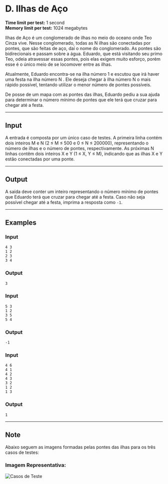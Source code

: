 # D. Ilhas de Aço

**Time limit per test:** 1 second  
**Memory limit per test:** 1024 megabytes  

Ilhas de Aço é um conglomerado de ilhas no meio do oceano onde Teo Cinza vive. Nesse conglomerado, todas as N ilhas são conectadas por pontes, que são feitas de aço, daí o nome do conglomerado. As pontes são bidirecionais e passam sobre a água. Eduardo, que está visitando seu primo Teo, odeia atravessar essas pontes, pois elas exigem muito esforço, porém esse é o único meio de se locomover entre as ilhas.

Atualmente, Eduardo encontra-se na ilha número 1 e escutou que irá haver uma festa na ilha número N . Ele deseja chegar à ilha número N o mais rápido possível, tentando utilizar o menor número de pontes possíveis.

De posse de um mapa com as pontes das ilhas, Eduardo pediu a sua ajuda para determinar o número mínimo de pontes que ele terá que cruzar para chegar até a festa.

---

## Input

A entrada é composta por um único caso de testes. A primeira linha contém dois inteiros M e N (2 ≤ M ≤ 500 e 0 ≤ N ≤ 200000), representando o número de ilhas e o número de pontes, respectivamente. As próximas N linhas contêm dois inteiros X e Y (1 ≤ X, Y ≤ M), indicando que as ilhas X e Y estão conectadas por uma ponte.

---

## Output

A saída deve conter um inteiro representando o número mínimo de pontes que Eduardo terá que cruzar para chegar até a festa. Caso não seja possível chegar até a festa, imprima a resposta como `-1`.

---

## Examples

### Input
```
4 3
1 2
2 3
3 4
```

### Output
```
3
```

### Input
```
5 3
1 2
3 5
5 4
```

### Output
```
-1
```

### Input
```
4 6
4 1
4 2
4 3
3 2
1 2
1 3
```

### Output
```
1
```

---

## Note

Abaixo seguem as imagens formadas pelas pontes das ilhas para os três casos de testes:

### Imagem Representativa:
![Casos de Teste](https://i.ibb.co/D4RHbYz/imagem-2024-12-03-003049758.png)